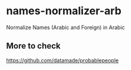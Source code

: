 # names-normalizer-arb
Normalize Names (Arabic and Foreign) in Arabic 


## More to check 

https://github.com/datamade/probablepeople

